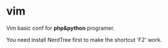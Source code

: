 vim
===

Vim basic conf for **php&python** programer.

You need install NerdTree first to make the shortcut 'F2' work.
